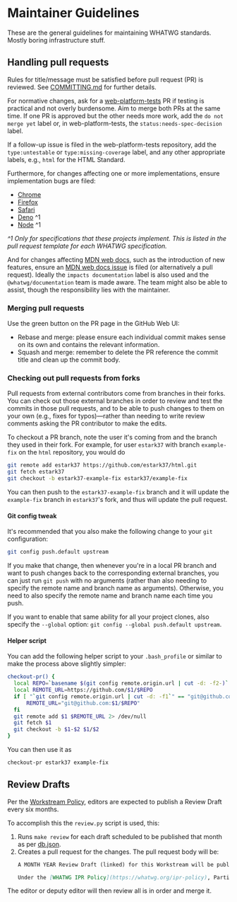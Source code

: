 # Maintainer Guidelines

These are the general guidelines for maintaining WHATWG standards. Mostly boring infrastructure stuff.

## Handling pull requests

Rules for title/message must be satisfied before pull request (PR) is reviewed. See [COMMITTING.md](COMMITTING.md) for further details.

For normative changes, ask for a [web-platform-tests](https://github.com/w3c/web-platform-tests) PR if testing is practical and not overly burdensome. Aim to merge both PRs at the same time. If one PR is approved but the other needs more work, add the `do not merge yet` label or, in web-platform-tests, the `status:needs-spec-decision` label.

If a follow-up issue is filed in the web-platform-tests repository, add the `type:untestable` or `type:missing-coverage` label, and any other appropriate labels, e.g., `html` for the HTML Standard.

Furthermore, for changes affecting one or more implementations, ensure implementation bugs are filed:

* [Chrome](https://crbug.com/new)
* [Firefox](https://bugzilla.mozilla.org/enter_bug.cgi?product=Core&component=DOM)
* [Safari](https://bugs.webkit.org/enter_bug.cgi?product=WebKit&component=HTML%20DOM)
* [Deno](https://github.com/denoland/deno/issues/new) ^1
* [Node](https://github.com/nodejs/node/issues/new) ^1

_^1 Only for specifications that these projects implement. This is listed in the pull request template for each WHATWG specification._

And for changes affecting [MDN web docs](https://developer.mozilla.org/), such as the introduction of new features, ensure an [MDN web docs issue](https://github.com/mdn/content/issues/new/choose) is filed (or alternatively a pull request). Ideally the `impacts documentation` label is also used and the `@whatwg/documentation` team is made aware. The team might also be able to assist, though the responsibility lies with the maintainer.

### Merging pull requests

Use the green button on the PR page in the GitHub Web UI:

* Rebase and merge: please ensure each individual commit makes sense on its own and contains the relevant information.
* Squash and merge: remember to delete the PR reference the commit title and clean up the commit body.

### Checking out pull requests from forks

Pull requests from external contributors come from branches in their forks. You can check out those external branches in order to review and test the commits in those pull requests, and to be able to push changes to them on your own (e.g., fixes for typos)—rather than needing to write review comments asking the PR contributor to make the edits.

To checkout a PR branch, note the user it's coming from and the branch they used in their fork. For example, for user `estark37` with branch `example-fix` on the `html` repository, you would do

```bash
git remote add estark37 https://github.com/estark37/html.git
git fetch estark37
git checkout -b estark37-example-fix estark37/example-fix
```

You can then push to the `estark37-example-fix` branch and it will update the `example-fix` branch in `estark37`'s fork, and thus will update the pull request.

#### Git config tweak

It's recommended that you also make the following change to your `git` configuration:

```bash
git config push.default upstream
```

If you make that change, then whenever you're in a local PR branch and want to push changes back to the corresponding external branches, you can just run `git push` with no arguments (rather than also needing to specify the remote name and branch name as arguments). Otherwise, you need to also specify the remote name and branch name each time you push.

If you want to enable that same ability for all your project clones, also specify the `--global` option: `git config --global push.default upstream`.

#### Helper script

You can add the following helper script to your `.bash_profile` or similar to make the process above slightly simpler:

```bash
checkout-pr() {
  local REPO=`basename $(git config remote.origin.url | cut -d: -f2-)`
  local REMOTE_URL=https://github.com/$1/$REPO
  if [ "`git config remote.origin.url | cut -d: -f1`" == "git@github.com" ]; then
      REMOTE_URL="git@github.com:$1/$REPO"
  fi
  git remote add $1 $REMOTE_URL 2> /dev/null
  git fetch $1
  git checkout -b $1-$2 $1/$2
}
```

You can then use it as

```bash
checkout-pr estark37 example-fix
```

## Review Drafts

Per the [Workstream Policy](https://whatwg.org/workstream-policy#review-drafts), editors are expected to publish a Review Draft every six months.

To accomplish this the `review.py` script is used, this:

1. Runs `make review` for each draft scheduled to be published that month as per [db.json](https://github.com/whatwg/sg/blob/main/db.json).
1. Creates a pull request for the changes. The pull request body will be:
   ```markdown
   A MONTH YEAR Review Draft (linked) for this Workstream will be published shortly after merging this pull request.

   Under the [WHATWG IPR Policy](https://whatwg.org/ipr-policy), Participants may, within 45 days after publication of a Review Draft, exclude certain Essential Patent Claims from the Review Draft Licensing Obligations. See the [IPR Policy](https://whatwg.org/ipr-policy) for details.
   ```

The editor or deputy editor will then review all is in order and merge it.
